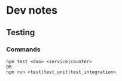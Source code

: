 # Dev notes

## Testing

### Commands

```
npm test <dao> <service|counter>
OR
npm run <test|test_unit|test_integration>
```